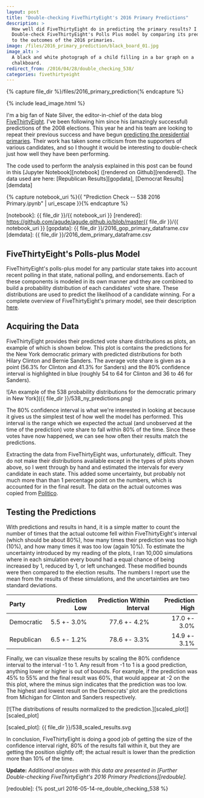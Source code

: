 ```yaml
---
layout: post
title: "Double-checking FiveThirtyEight's 2016 Primary Predictions"
description: >
  How well did FiveThirtyEight do in predicting the primary results? I
  Double-check FiveThirtyEight's Polls Plus model by comparing its predictions
  to the outcomes of the 2016 primaries.
image: /files/2016_primary_prediction/black_board_01.jpg
image_alt: >
  A black and white photograph of a child filling in a bar graph on a
  chalkboard.
redirect_from: /2016/04/28/double_checking_538/
categories: fivethirtyeight
---
```


{% capture file_dir %}/files/2016_primary_prediction{% endcapture %}

{% include lead_image.html %}

I'm a big fan of Nate Silver, the editor-in-chief of the data blog
[FiveThirtyEight][538]. I've been following him since his (amazingly
successful) predictions of the 2008 elections. This year he and his team are
looking to repeat their previous success and have begun [predicting the
presidential primaries][primary]. Their work has taken some criticism from the
supporters of various candidates, and so I thought it would be interesting to
double-check just how well they have been performing.

[538]: https://fivethirtyeight.com/
[primary]: https://projects.fivethirtyeight.com/election-2016/primary-forecast/

The code used to perform the analysis explained in this post can be found in
this [Jupyter Notebook][notebook] ([rendered on Github][rendered]). The data
used are here: [Republican Results][gopdata], [Democrat Results][demdata]

{% capture notebook_uri %}{{ "Prediction Check -- 538 2016 Primary.ipynb" | uri_escape }}{% endcapture %} 

[notebook]: {{ file_dir }}/{{ notebook_uri }}
[rendered]: https://github.com/agude/agude.github.io/blob/master{{ file_dir }}/{{ notebook_uri }}
[gopdata]: {{ file_dir }}/2016_gop_primary_dataframe.csv
[demdata]: {{ file_dir }}/2016_dem_primary_dataframe.csv

## FiveThirtyEight's Polls-plus Model

FiveThirtyEight's polls-plus model for any particular state takes into account
recent polling in that state, national polling, and endorsements. Each of
these components is modeled in its own manner and they are combined to build a
probability distribution of each candidates' vote share. These distributions
are used to predict the likelihood of a candidate winning. For a complete
overview of FiveThirtyEight's primary model, see their description
[here][description].

[description]: https://fivethirtyeight.com/features/how-we-are-forecasting-the-2016-presidential-primary-election/

## Acquiring the Data

FiveThirtyEight provides their predicted vote share distributions as plots, an
example of which is shown below. This plot is contains the predictions for the
New York democratic primary with predicted distributions for both Hilary
Clinton and Bernie Sanders. The average vote share is given as a point (56.3%
for Clinton and 41.3% for Sanders) and the 80% confidence interval is
highlighted in blue (roughly 54 to 64 for Clinton and 36 to 46 for Sanders).

![An example of the 538 probability distributions for the democratic primary
in New York]({{ file_dir }}/538_ny_predictions.png)

The 80% confidence interval is what we're interested in looking at because it
gives us the simplest test of how well the model has performed. This interval
is the range which we expected the actual (and unobserved
at the time of the prediction) vote share to fall within 80% of the time.
Since these votes have now happened, we can see how often their results match
the predictions.

Extracting the data from FiveThirtyEight was, unfortunately, difficult. They
do not make their distributions available except in the types of plots shown
above, so I went through by hand and estimated the intervals for every
candidate in each state. This added some uncertainty, but probably not much
more than than 1 percentage point on the numbers, which is accounted for in
the final result. The data on the actual outcomes was copied from
[Politico][politico].

[politico]: https://www.politico.com/2016-election/results/map/president

## Testing the Predictions

With predictions and results in hand, it is a simple matter to count the number
of times that the actual outcome fell within FiveThirtyEight's interval (which
should be about 80%), how many times their prediction was too high (10%), and
how many times it was too low (again 10%). To estimate the uncertainty
introduced by my reading of the plots, I ran 10,000 simulations where in each
simulation every bound had a equal chance of being increased by 1, reduced by
1, or left unchanged. These modified bounds were then compared to the election
results. The numbers I report use the mean from the results of these
simulations, and the uncertainties are two standard deviations.

| Party      | Prediction Low | Prediction Within Interval | Prediction High |
|:-----------|---------------:|---------------------------:|----------------:|
| Democratic | 5.5 +- 3.0%    | 77.6 +- 4.2%               | 17.0 +- 3.0%    |
| Republican | 6.5 +- 1.2%    | 78.6 +- 3.3%               | 14.9 +- 3.1%    |

Finally, we can visualize these results by scaling the 80% confidence interval
to the interval -1 to 1. Any result from -1 to 1 is a good prediction,
anything lower or higher is out of bounds. For example, if the prediction was
45% to 55% and the final result was 60%, that would appear at -2 on the this
plot, where the minus sign indicates that the prediction was too low. The
highest and lowest result on the Democrats' plot are the predictions from
Michigan for Clinton and Sanders respectively.

[![The distributions of results normalized to the
prediction.][scaled_plot]][scaled_plot]

[scaled_plot]: {{ file_dir }}/538_scaled_results.svg

In conclusion, FiveThirtyEight is doing a good job of getting the size of the
confidence interval right, 80% of the results fall within it, but they are
getting the position slightly off; the actual result is lower than the
prediction more than 10% of the time.

**Update:** _Additional analyses with this data are presented in [Further
Double-checking FiveThirtyEight's 2016 Primary Predictions][redouble]._

[redouble]: {% post_url 2016-05-14-re_double_checking_538 %}
